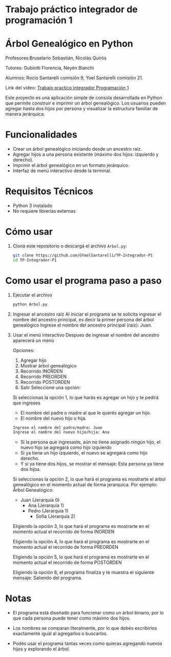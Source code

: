 # Trabajo práctico integrador de programación 1
# Árbol Genealógico en Python

Profesores:Bruselario Sebastián, Nicolás Quirós

Tutores: Gubiotti Florencia, Neyén Bianchi

Alumnos: Rocio Santarelli comisión 9, Yoel Santarelli comisión 21.

Link del video: [Trabajo practico integrador Programación 1](https://youtu.be/6aZK0mN7oFA)

Este proyecto es una aplicación simple de consola desarrollada en Python que permite construir e imprimir un árbol genealógico. Los usuarios pueden agregar hasta dos hijos por persona y visualizar la estructura familiar de manera jerárquica.

# Funcionalidades

- Crear un árbol genealógico iniciando desde un ancestro raíz.
- Agregar hijos a una persona existente (máximo dos hijos: izquierdo y derecho).
- Imprimir el árbol genealógico en un formato jerárquico.
- Interfaz de menú interactivo desde la terminal.

# Requisitos Técnicos

- Python 3 instalado
- No requiere librerías externas

# Cómo usar

1. Cloná este repositorio o descargá el archivo `Arbol.py`:
   ```bash
   git clone https://github.com/GYoelSantarelli/TP-Integrador-P1
   cd TP-Integrador-P1
# Como usar el programa paso a paso

1. Ejecutar el archivo
   ```bash
   python Arbol.py
2. Ingresar el ancestro raíz
   Al iniciar el programa se te solicita ingresar el nombre del ancestro principal, es decir la primer persona del árbol genealógico
   Ingrese el nombre del ancestro principal (raíz): Juan.
3. Usar el menú interactivo
   Despues de ingresar el nombre del ancestro aparecerá un menú

   Opciones:
   1. Agregar hijo
   2. Mostrar árbol genealógico
   3. Recorrido INORDEN
   4. Recorrido PREORDEN
   5. Recorrido POSTORDEN
   6. Salir
   Seleccione una opción:

   Si seleccionas la opción 1, lo que harás es agregar un hijo y te pedirá que ingreses
   - El nombre del padre o madre al que le querés agregar un hijo.
   - El nombre del nuevo hijo o hija.
   ```bash
   Ingrese el nombre del padre/madre: Juan
   Ingrese el nombre del nuevo hijo/hija: Ana
   ```
   - Si la persona que ingresaste, aún no tiene asignado ningún hijo, el nuevo hijo se agregará como hijo izquierdo
   - Si ya tiene un hijo izquierdo, el nuevo se agregará como hijo derecho.
   - Y si ya tiene dos hijos, se mostrar el mensaje: Esta persona ya tiene dos hijos.

   Si seleccionas la opción 2, lo que hará el programa es mostrarte el árbol genealógico en el momento actual de forma jerarquica. Por ejemplo:
   Árbol Genealógico:
   - Juan (Jerarquía 0)
     - Ana (Jerarquía 1)
     - Pedro (Jerarquía 1)
       - Sofía (Jerarquía 2)
   
   Eligiendo la opción 3, lo que hará el programa es mostrarte en el momento actual el recorrido de forma INORDEN

   Eligiendo la opción 4, lo que hará el programa es mostrarte en el momento actual el recorrido de forma PREORDEN

   Eligiendo la opción 5, lo que hará el programa es mostrarte en el momento actual el recorrido de forma POSTORDEN

   Eligiendo la opción 6, el programa finaliza y te muestra el siguiente mensaje: Saliendo del programa.
  # Notas
- El programa está diseñado para funcionar como un árbol binario, por lo que cada persona puede tener como máximo dos hijos.

- Los nombres se comparan literalmente, por lo que debés escribirlos exactamente igual al agregarlos o buscarlos.

- Podés usar el programa tantas veces como quieras agregando nuevos hijos y explorando el árbol.
